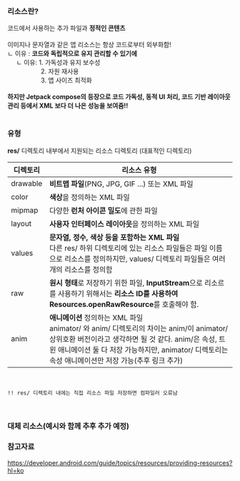 ### 리소스란?
코드에서  사용하는 추가 파일과 **정적인 콘텐츠**
<br>
<br>
이미지나 문자열과 같은 앱 리소스는 항상 코드로부터 외부화함!
<br>
ㄴ 이유 : **코드와 독립적으로 유지 관리할 수 있기에**
 <br>&nbsp;&nbsp;&nbsp;&nbsp;&nbsp;ㄴ 이유: 1. 가독성과 유지 보수성<br>
 &nbsp;&nbsp;&nbsp;&nbsp;&nbsp;&nbsp;&nbsp;&nbsp;&nbsp;&nbsp;&nbsp;&nbsp;&nbsp;&nbsp;&nbsp;&nbsp;&nbsp;&nbsp;&nbsp;2. 자원 재사용
 <br>
 &nbsp;&nbsp;&nbsp;&nbsp;&nbsp;&nbsp;&nbsp;&nbsp;&nbsp;&nbsp;&nbsp;&nbsp;&nbsp;&nbsp;&nbsp;&nbsp;&nbsp;&nbsp;
 3. 앱 사이즈 최적화
 <br>
 <br>
 **하지만 Jetpack compose의 등장으로 코드 가독성, 동적 UI 처리, 코드 기반 레이아웃 관리 등에서 XML 보다 더 나은 성능을 보여줌!!**
 <br>
 <br>

 ### 유형
 **res/** 디렉토리 내부에서 지원되는 리소스 디렉토리 (대표적인 디렉토리)

 |디렉토리|리소스 유형|
|------|---|
|drawable|**비트맵 파일**(PNG, JPG, GIF ...) 또는 XML 파일|
|color|**색상**을 정의하는 XML 파일|
|mipmap|다양한 **런처 아이콘 밀도**에 관한 파일|
|layout|**사용자 인터페이스 레이아웃**을 정의하는 XML 파일|
|values|**문자열, 정수, 색상 등을 포함하는 XML 파일**<br> 다른 res/ 하위 디렉토리에 있는 리소스 파일들은 파일 이름으로 리소스를 정의하지만, values/ 디렉토리 파일들은 여러 개의 리소스를 정의함|
|raw|**원시 형태**로 저장하기 위한 파일, **InputStream**으로 리소르를 사용하기 위해서는 **리소스 ID를 사용하여 Resources.openRawResource**를 호출해야 함.
|anim|**애니메이션** 정의하는 XML 파일<br> animator/ 와 anim/ 디렉토리의 차이는 anim/이 animator/ 상위호환 버전이라고 생각하면 될 것 같다. anim/은 속성, 트윈 애니메이션 둘 다 저장 가능하지만, animator/ 디렉토리는 속성 애니메이션만 저장 가능(추후 링크 추가)|

<br>

```
!! res/ 디렉토리 내에는 직접 리소스 파일 저장하면 컴파일러 오류남
```

<br>

### 대체 리소스(예시와 함께 추후 추가 예정)

### 참고자료 <br>
https://developer.android.com/guide/topics/resources/providing-resources?hl=ko
